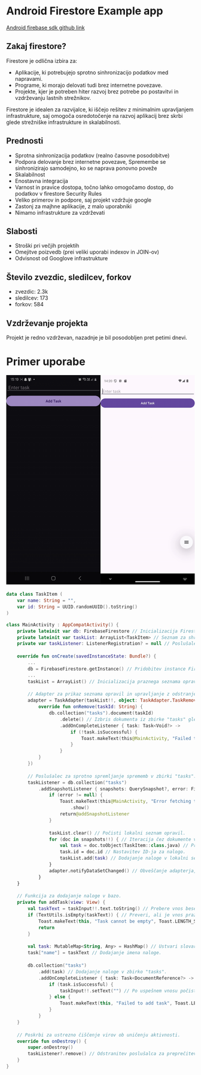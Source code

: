 # Android Firestore Example app
[Android firebase sdk github link](https://github.com/firebase/firebase-android-sdk)  
## Zakaj firestore?
Firestore je odlična izbira za:
   - Aplikacije, ki potrebujejo sprotno sinhronizacijo podatkov med napravami.
   - Programe, ki morajo delovati tudi brez internetne povezave.
   - Projekte, kjer je potreben hiter razvoj brez potrebe po postavitvi in vzdrževanju lastnih strežnikov.

Firestore je idealen za razvijalce, ki iščejo rešitev z minimalnim upravljanjem infrastrukture, 
saj omogoča osredotočenje na razvoj aplikacij brez skrbi glede strežniške infrastrukture in skalabilnosti.  

## Prednosti
   - Sprotna sinhronizacija podatkov (realno časovne posodobitve)
   - Podpora delovanje brez internetne povezave, Spremembe se sinhronizirajo samodejno, ko se naprava ponovno poveže
   - Skalabilnost
   - Enostavna integracija
   - Varnost in pravice dostopa, točno lahko omogočamo dostop, do podatkov v firestore Security Rules
   - Veliko primerov in podpore, saj projekt vzdržuje google
   - Zastonj za majhne aplikacije, z malo uporabniki
   - Nimamo infrastrukture za vzdrževati

## Slabosti
   - Stroški pri večjih projektih
   - Omejitve poizvedb (prei veliki uporabi indexov in JOIN-ov)
   - Odvisnost od Googlove infrastrukture

## Število zvezdic, sledilcev, forkov
   - zvezdic: 2.3k
   - sledilcev: 173
   - forkov: 584

## Vzdrževanje projekta
Projekt je redno vzdrževan, nazadnje je bil posodobljen pret petimi dnevi.

# Primer uporabe

[![Watch the video](readme/thumb.png)](https://github.com/MrDog210/feri-pora-firestore-example-app/raw/refs/heads/main/readme/eaxmple.mp4)

```kt
data class TaskItem (
    var name: String = "",
    var id: String = UUID.randomUUID().toString()
)
```

```kt
class MainActivity : AppCompatActivity() {
    private lateinit var db: FirebaseFirestore // Inicializacija Firestore instance za dostop do baze podatkov.
    private lateinit var taskList: ArrayList<TaskItem> // Seznam za shranjevanje podatkov o opravilih.
    private var taskListener: ListenerRegistration? = null // Poslušalec za realnočasovne spremembe v zbirki podatkov.

    override fun onCreate(savedInstanceState: Bundle?) {
        ...
        db = FirebaseFirestore.getInstance() // Pridobitev instance Firestore baze.
        ...
        taskList = ArrayList() // Inicializacija praznega seznama opravil.

        // Adapter za prikaz seznama opravil in upravljanje z odstranjevanjem.
        adapter = TaskAdapter(taskList!!, object: TaskAdapter.TaskRemoveListener {
            override fun onRemove(taskId: String) {
                db.collection("tasks").document(taskId)
                    .delete() // Izbris dokumenta iz zbirke "tasks" glede na ID.
                    .addOnCompleteListener { task: Task<Void?> ->
                        if (!task.isSuccessful) {
                            Toast.makeText(this@MainActivity, "Failed to delete task", Toast.LENGTH_SHORT).show()
                        }
                    }
            }
        })

        // Poslušalec za sprotno spremljanje sprememb v zbirki "tasks".
        taskListener = db.collection("tasks")
            .addSnapshotListener { snapshots: QuerySnapshot?, error: FirebaseFirestoreException? ->
                if (error != null) {
                    Toast.makeText(this@MainActivity, "Error fetching tasks", Toast.LENGTH_SHORT)
                        .show()
                    return@addSnapshotListener
                }

                taskList.clear() // Počisti lokalni seznam opravil.
                for (doc in snapshots!!) { // Iteracija čez dokumente v zbirki.
                    val task = doc.toObject(TaskItem::class.java) // Pretvorba dokumenta v objekt TaskItem.
                    task.id = doc.id // Nastavitev ID-ja za nalogo.
                    taskList.add(task) // Dodajanje naloge v lokalni seznam.
                }
                adapter.notifyDataSetChanged() // Obveščanje adapterja, da so podatki posodobljeni.
            }
    }

    // Funkcija za dodajanje naloge v bazo.
    private fun addTask(view: View) {
        val taskText = taskInput!!.text.toString() // Prebere vnos besedila uporabnika.
        if (TextUtils.isEmpty(taskText)) { // Preveri, ali je vnos prazen.
            Toast.makeText(this, "Task cannot be empty", Toast.LENGTH_SHORT).show()
            return
        }

        val task: MutableMap<String, Any> = HashMap() // Ustvari slovar za podatke naloge.
        task["name"] = taskText // Dodajanje imena naloge.

        db.collection("tasks")
            .add(task) // Dodajanje naloge v zbirko "tasks".
            .addOnCompleteListener { task: Task<DocumentReference?> ->
                if (task.isSuccessful) {
                    taskInput!!.setText("") // Po uspešnem vnosu počisti vnosno polje.
                } else {
                    Toast.makeText(this, "Failed to add task", Toast.LENGTH_SHORT).show()
                }
            }
    }

    // Poskrbi za ustrezno čiščenje virov ob uničenju aktivnosti.
    override fun onDestroy() {
        super.onDestroy()
        taskListener?.remove() // Odstranitev poslušalca za preprečitev puščanja virov.
    }
}
```
